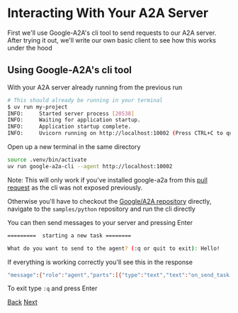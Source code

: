 # Interacting With Your A2A Server

First we'll use Google-A2A's cli tool to send requests to our A2A server. After trying it out, we'll write our own basic client to see how this works under the hood

## Using Google-A2A's cli tool <!-- {docsify-ignore} -->

With your A2A server already running from the previous run

```bash
# This should already be running in your terminal
$ uv run my-project
INFO:     Started server process [20538]
INFO:     Waiting for application startup.
INFO:     Application startup complete.
INFO:     Uvicorn running on http://localhost:10002 (Press CTRL+C to quit)
```

Open up a new terminal in the same directory

```bash
source .venv/bin/activate
uv run google-a2a-cli --agent http://localhost:10002
```

Note: This will only work if you've installed google-a2a from this [pull request](https://github.com/google/A2A/pull/169) as the cli was not exposed previously.

Otherwise you'll have to checkout the [Google/A2A repository](https://github.com/google/A2A/) directly, navigate to the `samples/python` repository and run the cli directly

You can then send messages to your server and pressing Enter

```bash
=========  starting a new task ========

What do you want to send to the agent? (:q or quit to exit): Hello!
```

If everything is working correctly you'll see this in the response

```bash
"message":{"role":"agent","parts":[{"type":"text","text":"on_send_task received: Hello!"}]}
```

To exit type `:q` and press Enter

<div class="bottom-buttons" style="flex flex-row">
  <a href="#/tutorials/python/6_start_server.md" class="back-button">Back</a>
  <a href="#/tutorials/python/8_agent_capabilities.md?id=adding-agent-capabilities" class="next-button">Next</a>
</div>
